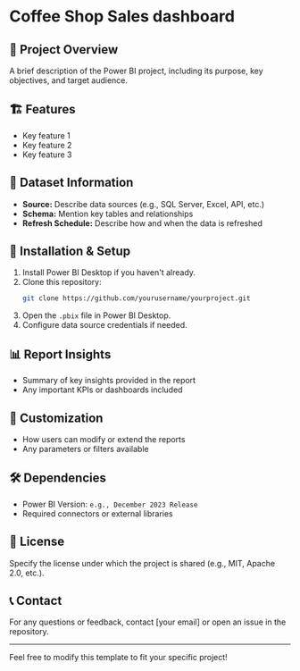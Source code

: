 # Coffee Shop Sales dashboard

## 📌 Project Overview
A brief description of the Power BI project, including its purpose, key objectives, and target audience.

## 🏗️ Features
- Key feature 1
- Key feature 2
- Key feature 3

## 📂 Dataset Information
- **Source:** Describe data sources (e.g., SQL Server, Excel, API, etc.)
- **Schema:** Mention key tables and relationships
- **Refresh Schedule:** Describe how and when the data is refreshed

## 🚀 Installation & Setup
1. Install Power BI Desktop if you haven't already.
2. Clone this repository:
   ```sh
   git clone https://github.com/yourusername/yourproject.git
   ```
3. Open the `.pbix` file in Power BI Desktop.
4. Configure data source credentials if needed.

## 📊 Report Insights
- Summary of key insights provided in the report
- Any important KPIs or dashboards included

## 🔧 Customization
- How users can modify or extend the reports
- Any parameters or filters available

## 🛠️ Dependencies
- Power BI Version: `e.g., December 2023 Release`
- Required connectors or external libraries

## 📜 License
Specify the license under which the project is shared (e.g., MIT, Apache 2.0, etc.).

## 📞 Contact
For any questions or feedback, contact [your email] or open an issue in the repository.

---
Feel free to modify this template to fit your specific project!